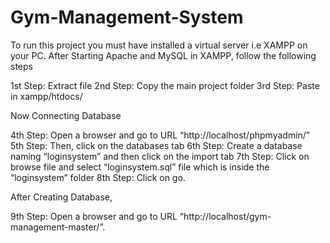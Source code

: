 # Gym-Management-System
To run this project you must have installed a virtual server i.e XAMPP on your  PC. 
After Starting Apache and MySQL in XAMPP, follow the following steps

1st Step: Extract file
2nd Step: Copy the main project folder
3rd Step: Paste in xampp/htdocs/

Now Connecting Database

4th Step: Open a browser and go to URL “http://localhost/phpmyadmin/”
5th Step: Then, click on the databases tab
6th Step: Create a database naming “loginsystem” and then click on the import tab
7th Step: Click on browse file and select “loginsystem.sql” file which is inside the “loginsystem” folder
8th Step: Click on go.

After Creating Database,

9th Step: Open a browser and go to URL “http://localhost/gym-management-master/”.
